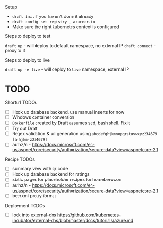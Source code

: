 Setup
- `draft init` if you haven't done it already
- `draft config set registry _.azurecr.io`
- Make sure the right kubernetes context is configured


Steps to deploy to test

`draft up` - will deploy to default namespace, no external IP
`draft connect` - proxy to it


Steps to deploy to live

`draft up -e live` - will deploy to `live` namespace, external IP


TODO
=======
Shorturl TODOs

- [ ] Hook up database backend, use manual inserts for now
- [ ]  Windows container conversion
  - [ ] `Dockerfile` created by Draft assumes sed, bash shell. Fix it
  - [ ] Try out Draft
- [ ] Regex validation & url generation using `abcdefghjkmnopqrstuvwxyz234679` `[a-hjkm-z234679]`
- [ ] authz/n - https://docs.microsoft.com/en-us/aspnet/core/security/authorization/secure-data?view=aspnetcore-2.1

Recipe TODOs

- [ ] summary view with qr code
- [ ] Hook up database backend for ratings
- [ ] static pages for placeholder recipes for homebrewcon
- [ ] authz/n - https://docs.microsoft.com/en-us/aspnet/core/security/authorization/secure-data?view=aspnetcore-2.1
- [ ] beerxml pretty format

Deployment TODOs

- [ ] look into external-dns https://github.com/kubernetes-incubator/external-dns/blob/master/docs/tutorials/azure.md
